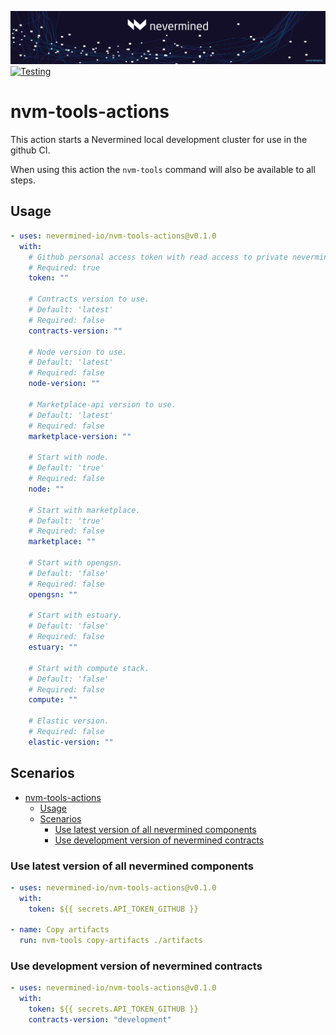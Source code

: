 [![banner](https://raw.githubusercontent.com/nevermined-io/assets/main/images/logo/banner_logo.png)](https://nevermined.io)
[![Testing](https://github.com/nevermined-io/nvm-tools-actions/actions/workflows/testing.yml/badge.svg)](https://github.com/nevermined-io/nvm-tools-actions/actions/workflows/testing.yml)

# nvm-tools-actions

This action starts a Nevermined local development cluster for use in the github CI.

When using this action the `nvm-tools` command will also be available to all steps.

## Usage

```yaml
- uses: nevermined-io/nvm-tools-actions@v0.1.0
  with:
    # Github personal access token with read access to private nevermined-io organization repos
    # Required: true
    token: ""

    # Contracts version to use.
    # Default: 'latest'
    # Required: false
    contracts-version: ""

    # Node version to use.
    # Default: 'latest'
    # Required: false
    node-version: ""

    # Marketplace-api version to use.
    # Default: 'latest'
    # Required: false
    marketplace-version: ""

    # Start with node.
    # Default: 'true'
    # Required: false
    node: ""

    # Start with marketplace.
    # Default: 'true'
    # Required: false
    marketplace: ""

    # Start with opengsn.
    # Default: 'false'
    # Required: false
    opengsn: ""

    # Start with estuary.
    # Default: 'false'
    # Required: false
    estuary: ""

    # Start with compute stack.
    # Default: 'false'
    # Required: false
    compute: ""

    # Elastic version.
    # Required: false
    elastic-version: ""
```

## Scenarios

- [nvm-tools-actions](#nvm-tools-actions)
  - [Usage](#usage)
  - [Scenarios](#scenarios)
    - [Use latest version of all nevermined components](#use-latest-version-of-all-nevermined-components)
    - [Use development version of nevermined contracts](#use-development-version-of-nevermined-contracts)

### Use latest version of all nevermined components

```yaml
- uses: nevermined-io/nvm-tools-actions@v0.1.0
  with:
    token: ${{ secrets.API_TOKEN_GITHUB }}

- name: Copy artifacts
  run: nvm-tools copy-artifacts ./artifacts
```

### Use development version of nevermined contracts

```yaml
- uses: nevermined-io/nvm-tools-actions@v0.1.0
  with:
    token: ${{ secrets.API_TOKEN_GITHUB }}
    contracts-version: "development"
```
